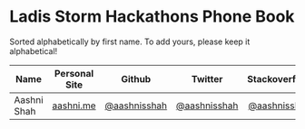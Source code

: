 Ladis Storm Hackathons Phone Book
====================================

Sorted alphabetically by first name. To add yours, please keep it alphabetical!

| Name        | Personal Site           | Github  | Twitter | Stackoverflow |
| ------------- |:-------------:|:-----:|:----:|:-----:|
| Aashni Shah      | [aashni.me](http://www.aashni.me) | [@aashnisshah](http://github.com/aashnisshah) | [@aashnisshah](http://www.twitter.com/aashnisshah) | [@aashnisshah](http://stackoverflow.com/users/1989265/aashnisshah) |